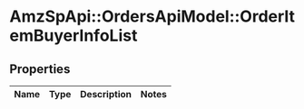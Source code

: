# AmzSpApi::OrdersApiModel::OrderItemBuyerInfoList

## Properties
Name | Type | Description | Notes
------------ | ------------- | ------------- | -------------

